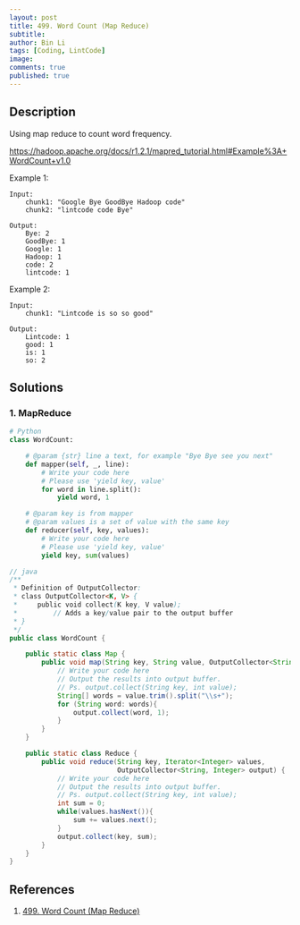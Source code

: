 ```yaml
---
layout: post
title: 499. Word Count (Map Reduce)
subtitle: 
author: Bin Li
tags: [Coding, LintCode]
image: 
comments: true
published: true
---
```


## Description

Using map reduce to count word frequency.

https://hadoop.apache.org/docs/r1.2.1/mapred_tutorial.html#Example%3A+WordCount+v1.0

Example 1:

```
Input:
    chunk1: "Google Bye GoodBye Hadoop code"
    chunk2: "lintcode code Bye"

Output:
    Bye: 2
    GoodBye: 1
    Google: 1
    Hadoop: 1
    code: 2
    lintcode: 1
```

Example 2:

```
Input:
    chunk1: "Lintcode is so so good"

Output:
    Lintcode: 1
    good: 1
    is: 1
    so: 2
```


## Solutions
### 1. MapReduce

```python
# Python
class WordCount:

    # @param {str} line a text, for example "Bye Bye see you next"
    def mapper(self, _, line):
        # Write your code here
        # Please use 'yield key, value'
        for word in line.split():
            yield word, 1

    # @param key is from mapper
    # @param values is a set of value with the same key
    def reducer(self, key, values):
        # Write your code here
        # Please use 'yield key, value'
        yield key, sum(values)
```


```java
// java
/**
 * Definition of OutputCollector:
 * class OutputCollector<K, V> {
 *     public void collect(K key, V value);
 *         // Adds a key/value pair to the output buffer
 * }
 */
public class WordCount {

    public static class Map {
        public void map(String key, String value, OutputCollector<String, Integer> output) {
            // Write your code here
            // Output the results into output buffer.
            // Ps. output.collect(String key, int value);
            String[] words = value.trim().split("\\s+");
            for (String word: words){
                output.collect(word, 1);
            }
        }
    }

    public static class Reduce {
        public void reduce(String key, Iterator<Integer> values,
                           OutputCollector<String, Integer> output) {
            // Write your code here
            // Output the results into output buffer.
            // Ps. output.collect(String key, int value);
            int sum = 0;
            while(values.hasNext()){
                sum += values.next();
            }
            output.collect(key, sum);
        }
    }
}
```
## References
1. [499. Word Count (Map Reduce)](https://www.lintcode.com/problem/word-count-map-reduce/description)